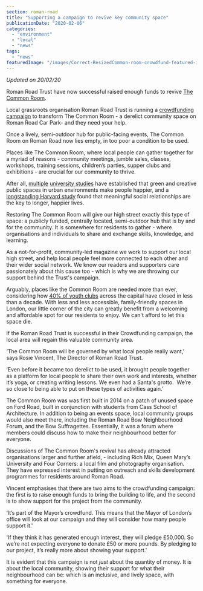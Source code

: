 ```yaml
---
section: roman-road
title: "Supporting a campaign to revive key community space"
publicationDate: "2020-02-06"
categories: 
  - "environment"
  - "local"
  - "news"
tags: 
  - "news"
featuredImage: "/images/Correct-ResizedCommon-room-crowdfund-featured-image.jpeg"
---
```


_Updated on 20/02/20_

Roman Road Trust have now successful raised enough funds to revive [The Common Room](https://romanroadlondon.com/common-room-planning-support/).

Local grassroots organisation Roman Road Trust is running a [crowdfunding campaign](https://www.spacehive.com/transformthecommonroom) to transform The Common Room - a derelict community space on Roman Road Car Park- and they need your help. 

Once a lively, semi-outdoor hub for public-facing events, The Common Room on Roman Road now lies empty, in too poor a condition to be used.

Places like The Common Room, where local people can gather together for a myriad of reasons - community meetings, jumble sales, classes, workshops, training sessions, children’s parties, supper clubs and exhibitions - are crucial for our community to thrive. 

After all, [multiple](https://www.nbcnews.com/health/health-news/clean-green-public-spaces-make-us-happier-study-finds-n893181) [university studies](https://insights.globalspec.com/article/11375/art-and-green-spaces-in-urban-environments-make-people-happier-social-and-more-trusting) have established that green and creative public spaces in urban environments make people happier, and a [longstanding Harvard study](https://news.harvard.edu/gazette/story/2017/04/over-nearly-80-years-harvard-study-has-been-showing-how-to-live-a-healthy-and-happy-life/) found that meaningful social relationships are the key to longer, happier lives.

Restoring The Common Room will give our high street exactly this type of space: a publicly funded, centrally located, semi-outdoor hub that is by and for the community. It is somewhere for residents to gather - where organisations and individuals to share and exchange skills, knowledge, and learning.

As a not-for-profit, community-led magazine we work to support our local high street, and help local people feel more connected to each other and their wider social network. We know our readers and supporters care passionately about this cause too - which is why we are throwing our support behind the Trust's campaign.

Arguably, places like the Common Room are needed more than ever, considering how [40% of youth clubs](https://www.theguardian.com/cities/2019/mar/22/number-of-london-youth-clubs-nearly-halved-since-2011-riots-report-finds) across the capital have closed in less than a decade. With less and less accessible, family-friendly spaces in London, our little corner of the city can greatly benefit from a welcoming and affordable spot for our residents to enjoy. We can't afford to let this space die.

If the Roman Road Trust is successful in their Crowdfunding campaign, the local area will regain this valuable community area.

‘The Common Room will be governed by what local people really want,’ says Rosie Vincent, The Director of Roman Road Trust. 

‘Even before it became too derelict to be used, it brought people together as a platform for local people to share their own work and interests, whether it’s yoga, or creating writing lessons. We even had a Santa's grotto.  We’re so close to being able to put on these types of activities again.’

The Common Room was was first built in 2014 on a patch of unused space on Ford Road, built in conjunction with students from Cass School of Architecture. In addition to being an events space, local community groups would also meet there, including the Roman Road Bow Neighbourhood Forum, and the Bow Suffragettes. Essentially, it was a forum where members could discuss how to make their neighbourhood better for everyone.

Discussions of The Common Room's revival has already attracted organisations larger and further afield, - including Rich Mix, Queen Mary’s University and Four Corners: a local film and photography organisation.  They have expressed interest in putting on outreach and skills development programmes for residents around Roman Road.

Vincent emphasises that there are two aims to the crowdfunding campaign: the first is to raise enough funds to bring the building to life, and the second is to show support for the project from the community.

‘It’s part of the Mayor’s crowdfund. This means that the Mayor of London’s office will look at our campaign and they will consider how many people support it.'

'If they think it has generated enough interest, they will pledge £50,000. So we’re not expecting everyone to donate £50 or more pounds. By pledging to our project, it’s really more about showing your support.'

It is evident that this campaign is not _just_ about the quantity of money. It is about the local community, showing their support for what their neighbourhood can be: which is an inclusive, and lively space, with something for everyone.
